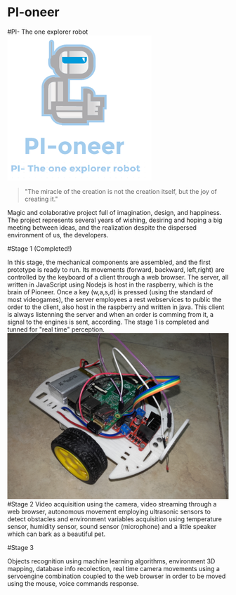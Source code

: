 # PI-oneer 

#PI- The one explorer robot
![Alt text](https://github.com/caaguirreec/PI-oneer/blob/master/gitimages/logo.png "PI-oneer")

>"The miracle of the creation is not the creation itself, but the joy of creating it." 

Magic and colaborative project full of imagination, design, and happiness. 
The project represents several years of wishing, desiring and hoping a big meeting between ideas,
and the realization despite the dispersed environment of us, the developers.

#Stage 1 (Completed!)

In this stage, the mechanical components are assembled, and the first prototype is ready to run. Its movements (forward, backward, left,right) are controlled by the keyboard of a client through a web browser. The server, all written in JavaScript using Nodejs is host in the raspberry, which is the brain of Pioneer. Once a key (w,a,s,d) is pressed (using the standard of most videogames), the server employees a rest webservices to public the order to the client, also host in the raspberry and written in java. This client is always listenning the server and when an order is comming from it, a signal to the engines is sent, according. The stage 1 is completed and tunned for "real time" perception. 
![Alt text](https://github.com/caaguirreec/PI-oneer/blob/master/gitimages/20160527_154540.jpg "PI-oneer stage 1 completed!")
#Stage 2
Video acquisition using the camera, video streaming through a web browser, autonomous movement employing ultrasonic sensors to detect obstacles and environment variables acquisition using temperature sensor, humidity sensor, sound sensor (microphone) and a little speaker which can bark as a beautiful pet. 

#Stage 3

Objects recognition using machine learning algorithms, environment 3D mapping, database info recolection, real time camera movements using a servoengine combination coupled to the web browser in order to be moved using the mouse, voice commands response. 

